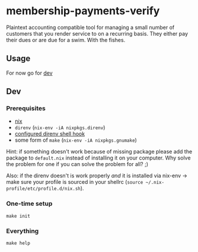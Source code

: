 # membership-payments-verify
Plaintext accounting compatible tool for managing a small number of customers that you render service to on a recurring basis. They either pay their dues or are due for a swim. With the fishes.

## Usage
For now go for [dev](#dev)

## Dev

### Prerequisites
- [nix](https://nixos.org/nix/manual/#chap-installation)
- `direnv` (`nix-env -iA nixpkgs.direnv`)
- [configured direnv shell hook ](https://direnv.net/docs/hook.html)
- some form of `make` (`nix-env -iA nixpkgs.gnumake`)

Hint: if something doesn't work because of missing package please add the package to `default.nix` instead of installing it on your computer. Why solve the problem for one if you can solve the problem for all? ;)

Also: if the direnv doesn't is work properly *and* it is installed via nix-env -> make sure your profile is sourced in your shellrc (`source ~/.nix-profile/etc/profile.d/nix.sh`).

### One-time setup
```
make init
```

### Everything
```
make help
```
